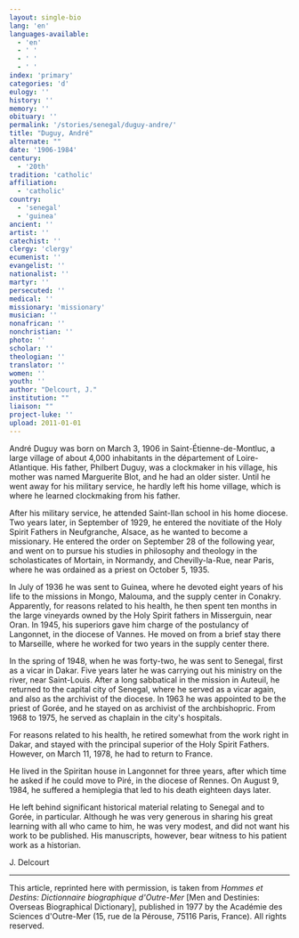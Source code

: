 ```yaml
---
layout: single-bio
lang: 'en'
languages-available:
  - 'en'
  - ' '
  - ' '
  - ' '
index: 'primary'
categories: 'd'
eulogy: ''
history: ''
memory: ''
obituary: ''
permalink: '/stories/senegal/duguy-andre/'
title: "Duguy, André"
alternate: ""
date: '1906-1984'
century:
  - '20th'
tradition: 'catholic'
affiliation:
  - 'catholic'
country:
  - 'senegal'
  - 'guinea'
ancient: ''
artist: ''
catechist: ''
clergy: 'clergy'
ecumenist: ''
evangelist: ''
nationalist: ''
martyr: ''
persecuted: ''
medical: ''
missionary: 'missionary'
musician: ''
nonafrican: ''
nonchristian: ''
photo: ''
scholar: ''
theologian: ''
translator: ''
women: ''
youth: ''
author: "Delcourt, J."
institution: ""
liaison: ""
project-luke: ''
upload: 2011-01-01
---
```




André Duguy was born on March 3, 1906 in
Saint-Étienne-de-Montluc, a large village of about 4,000 inhabitants
in the département of Loire-Atlantique. His father, Philbert
Duguy, was a clockmaker in his village, his mother was named
Marguerite Blot, and he had an older sister. Until he went
away for his military service, he hardly left his home village,
which is where he learned clockmaking from his father.

After his military service, he attended Saint-Ilan school
in his home diocese. Two years later, in September of 1929,
he entered the novitiate of the Holy Spirit Fathers in Neufgranche,
Alsace, as he wanted to become a missionary. He entered the
order on September 28 of the following year, and went on to
pursue his studies in philosophy and theology in the scholasticates
of Mortain, in Normandy, and Chevilly-la-Rue, near Paris,
where he was ordained as a priest on October 5, 1935.

In July of 1936 he was sent to Guinea, where he devoted eight
years of his life to the missions in Mongo, Malouma, and the
supply center in Conakry. Apparently, for reasons related
to his health, he then spent ten months in the large vineyards
owned by the Holy Spirit fathers in Misserguin, near Oran.
In 1945, his superiors gave him charge of the postulancy of
Langonnet, in the diocese of Vannes. He moved on from a brief
stay there to Marseille, where he worked for two years in
the supply center there.

In the spring of 1948, when he was forty-two, he was sent
to Senegal, first as a vicar in Dakar. Five years later he
was carrying out his ministry on the river, near Saint-Louis.
After a long sabbatical in the mission in Auteuil, he returned
to the capital city of Senegal, where he served as a vicar
again, and also as the archivist of the diocese. In 1963 he
was appointed to be the priest of Gorée, and he stayed on
as archivist of the archbishopric. From 1968 to 1975, he served
as chaplain in the city's hospitals.

For reasons related to his health, he retired somewhat from
the work right in Dakar, and stayed with the principal superior
of the Holy Spirit Fathers. However, on March 11, 1978, he
had to return to France.

He lived in the Spiritan house in Langonnet for three years,
after which time he asked if he could move to Piré, in the
diocese of Rennes. On August 9, 1984, he suffered a hemiplegia
that led to his death eighteen days later.

He left behind significant historical material relating to
Senegal and to Gorée, in particular. Although he was very
generous in sharing his great learning with all who came to
him, he was very modest, and did not want his work to be published.
His manuscripts, however, bear witness to his patient work
as a historian.

J. Delcourt

---

This article, reprinted here with permission,
is taken from *Hommes et Destins: Dictionnaire biographique
d'Outre-Mer* [Men and Destinies: Overseas Biographical Dictionary],
published in 1977 by the Académie des Sciences d'Outre-Mer (15,
rue de la Pérouse, 75116 Paris, France). All rights reserved.
